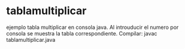 # tablamultiplicar
ejemplo tabla multiplicar en consola java. Al introuducir el numero por consola se muestra la tabla correspondiente.
Compilar: javac tablamultiplicar.java
